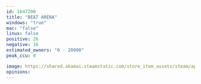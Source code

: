 ```yaml
---
id: 1647200
title: "BEAT ARENA"
windows: "true"
mac: "false"
linux: false
positive: 26
negative: 16
estimated_owners: "0 - 20000"
peak_ccu: 0

image: https://shared.akamai.steamstatic.com/store_item_assets/steam/apps/1647200/header.jpg?t=1692174904
opinions:
---
```

